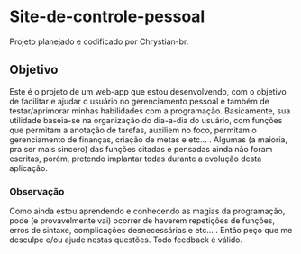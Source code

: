 # Site-de-controle-pessoal
Projeto planejado e codificado por Chrystian-br.

## Objetivo
Este é o projeto de um web-app que estou desenvolvendo, com o objetivo de facilitar e ajudar o usuário no gerenciamento pessoal e também de testar/aprimorar minhas habilidades com a programação. Basicamente, sua utilidade baseia-se na organização do dia-a-dia do usuário, com funções que permitam a anotação de tarefas, auxiliem no foco, permitam o gerenciamento de finanças, criação de metas e etc... . Algumas (a maioria, pra ser mais sincero) das funções citadas e pensadas ainda não foram escritas, porém, pretendo implantar todas durante a evolução desta aplicação.

### Observação
Como ainda estou aprendendo e conhecendo as magias da programação, pode (e provavelmente vai) ocorrer de haverem repetições de funções, erros de sintaxe, complicações desnecessárias e etc... . Então peço que me desculpe e/ou ajude nestas questões. Todo feedback é válido.
